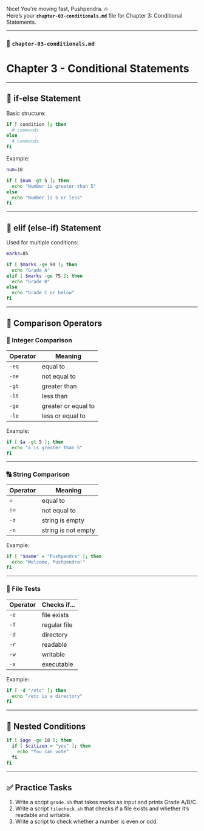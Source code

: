 Nice! You're moving fast, Pushpendra. 🔥  
Here’s your **`chapter-03-conditionals.md`** file for Chapter 3: Conditional Statements.

---

### 📘 `chapter-03-conditionals.md`

# Chapter 3 - Conditional Statements

---

## 🔹 if-else Statement

Basic structure:

```bash
if [ condition ]; then
  # commands
else
  # commands
fi
```

Example:

```bash
num=10

if [ $num -gt 5 ]; then
  echo "Number is greater than 5"
else
  echo "Number is 5 or less"
fi
```

---

## 🔹 elif (else-if) Statement

Used for multiple conditions:

```bash
marks=85

if [ $marks -ge 90 ]; then
  echo "Grade A"
elif [ $marks -ge 75 ]; then
  echo "Grade B"
else
  echo "Grade C or below"
fi
```

---

## 🔹 Comparison Operators

### 🧮 Integer Comparison

| Operator | Meaning             |
|----------|---------------------|
| `-eq`    | equal to            |
| `-ne`    | not equal to        |
| `-gt`    | greater than        |
| `-lt`    | less than           |
| `-ge`    | greater or equal to |
| `-le`    | less or equal to    |

Example:
```bash
if [ $a -gt 5 ]; then
  echo "a is greater than 5"
fi
```

---

### 🔠 String Comparison

| Operator | Meaning             |
|----------|---------------------|
| `=`      | equal to            |
| `!=`     | not equal to        |
| `-z`     | string is empty     |
| `-n`     | string is not empty |

Example:
```bash
if [ "$name" = "Pushpendra" ]; then
  echo "Welcome, Pushpendra!"
fi
```

---

### 📁 File Tests

| Operator | Checks if...           |
|----------|------------------------|
| `-e`     | file exists            |
| `-f`     | regular file           |
| `-d`     | directory              |
| `-r`     | readable               |
| `-w`     | writable               |
| `-x`     | executable             |

Example:

```bash
if [ -d "/etc" ]; then
  echo "/etc is a directory"
fi
```

---

## 🔹 Nested Conditions

```bash
if [ $age -ge 18 ]; then
  if [ $citizen = "yes" ]; then
    echo "You can vote"
  fi
fi
```

---

## ✅ Practice Tasks

1. Write a script `grade.sh` that takes marks as input and prints Grade A/B/C.
2. Write a script `filecheck.sh` that checks if a file exists and whether it’s readable and writable.
3. Write a script to check whether a number is even or odd.
